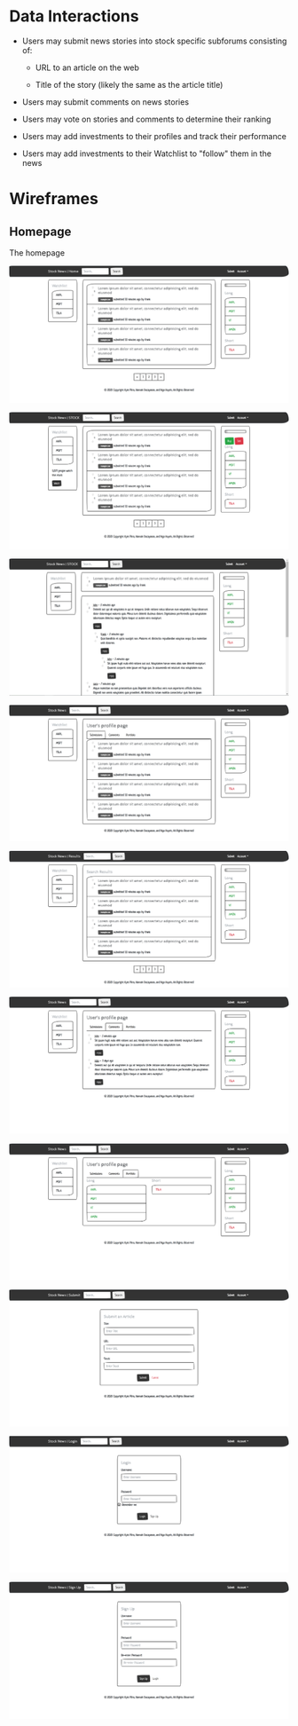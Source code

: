 # Data Interactions

* Users may submit news stories into stock specific subforums consisting of:
  
  * URL to an article on the web
  
  * Title of the story (likely the same as the article title)

* Users may submit comments on news stories

* Users may vote on stories and comments to determine their ranking

* Users may add investments to their profiles and track their performance

* Users may add investments to their Watchlist to "follow" them in the news

# Wireframes

## Homepage

The homepage

![](../wireframes/index_wireframe.png)

![](../wireframes/stock_wireframe.png)

![](../wireframes/story_wireframe.png)

![](../wireframes/profile_submissions_wireframe.png)

![](../wireframes/search-results_wireframe.png)

![](../wireframes/profile_comments_wireframe.png)

![](../wireframes/profile_portfolio_wireframe.png)

![](../wireframes/submit_wireframe.png)

![](../wireframes/login_wireframe.png)

![](../wireframes/sign-up_wireframe.png)

